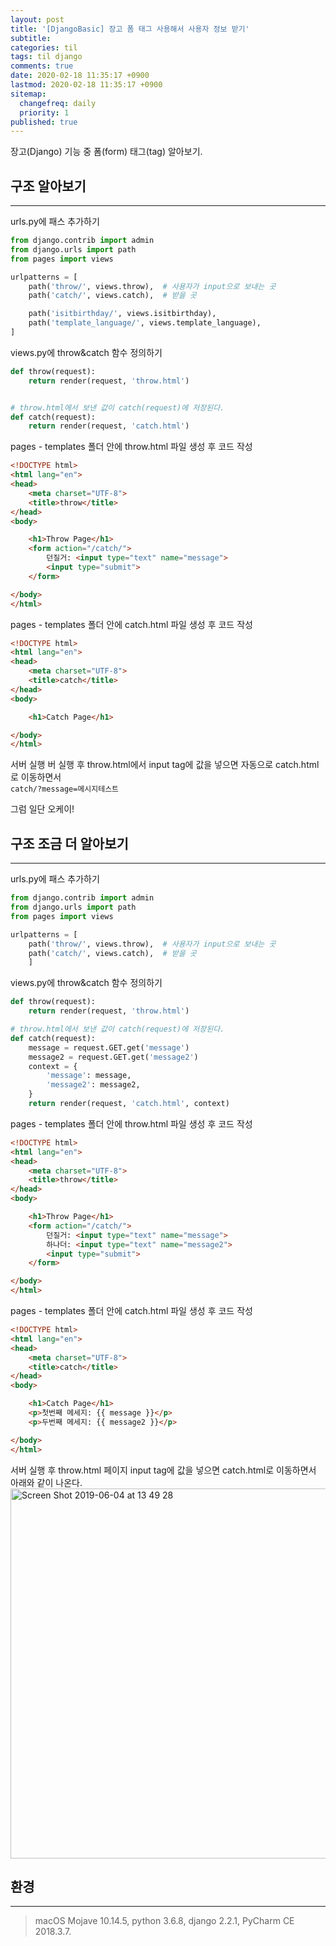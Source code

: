 ```yaml
---
layout: post
title: '[DjangoBasic] 장고 폼 태그 사용해서 사용자 정보 받기'
subtitle: 
categories: til
tags: til django
comments: true
date: 2020-02-18 11:35:17 +0900
lastmod: 2020-02-18 11:35:17 +0900
sitemap:
  changefreq: daily
  priority: 1
published: true
---
```




장고(Django) 기능 중 폼(form) 태그(tag) 알아보기.

## 구조 알아보기
---
urls.py에 패스 추가하기<br/>
```python
from django.contrib import admin
from django.urls import path
from pages import views

urlpatterns = [
    path('throw/', views.throw),  # 사용자가 input으로 보내는 곳
    path('catch/', views.catch),  # 받을 곳

    path('isitbirthday/', views.isitbirthday),
    path('template_language/', views.template_language),
]
```

views.py에 throw&catch 함수 정의하기<br/>
```python
def throw(request):
    return render(request, 'throw.html')


# throw.html에서 보낸 값이 catch(request)에 저장된다.
def catch(request):
    return render(request, 'catch.html')
```

pages - templates 폴더 안에 throw.html 파일 생성 후 코드 작성<br/>
```html
<!DOCTYPE html>
<html lang="en">
<head>
    <meta charset="UTF-8">
    <title>throw</title>
</head>
<body>

    <h1>Throw Page</h1>
    <form action="/catch/">
        던질거: <input type="text" name="message">
        <input type="submit">
    </form>

</body>
</html>
```

pages - templates 폴더 안에 catch.html 파일 생성 후 코드 작성<br/>
```html
<!DOCTYPE html>
<html lang="en">
<head>
    <meta charset="UTF-8">
    <title>catch</title>
</head>
<body>

    <h1>Catch Page</h1>

</body>
</html>
```

서버 실행 버 실행 후 throw.html에서 input tag에 값을 넣으면 자동으로 catch.html로 이동하면서<br/>
`catch/?message=메시지테스트`<br/>

그럼 일단 오케이!<br/>

## 구조 조금 더 알아보기
---
urls.py에 패스 추가하기<br/>
```python
from django.contrib import admin
from django.urls import path
from pages import views

urlpatterns = [
    path('throw/', views.throw),  # 사용자가 input으로 보내는 곳
    path('catch/', views.catch),  # 받을 곳
    ]
```

views.py에 throw&catch 함수 정의하기<br/>
```python
def throw(request):
    return render(request, 'throw.html')

# throw.html에서 보낸 값이 catch(request)에 저장된다.
def catch(request):
    message = request.GET.get('message')
    message2 = request.GET.get('message2')
    context = {
        'message': message,
        'message2': message2,
    }
    return render(request, 'catch.html', context)
```

pages - templates 폴더 안에 throw.html 파일 생성 후 코드 작성<br/>
```html
<!DOCTYPE html>
<html lang="en">
<head>
    <meta charset="UTF-8">
    <title>throw</title>
</head>
<body>

    <h1>Throw Page</h1>
    <form action="/catch/">
        던질거: <input type="text" name="message">
        하나더: <input type="text" name="message2">
        <input type="submit">
    </form>

</body>
</html>
```

pages - templates 폴더 안에 catch.html 파일 생성 후 코드 작성<br/>
```html
<!DOCTYPE html>
<html lang="en">
<head>
    <meta charset="UTF-8">
    <title>catch</title>
</head>
<body>

    <h1>Catch Page</h1>
    <p>첫번째 메세지: {{ message }}</p>
    <p>두번째 메세지: {{ message2 }}</p>

</body>
</html>
```

서버 실행 후 throw.html 페이지 input tag에 값을 넣으면 catch.html로 이동하면서 아래와 같이 나온다.<br/>
<img width="592" alt="Screen Shot 2019-06-04 at 13 49 28" src="https://user-images.githubusercontent.com/46523571/58851981-a66ca100-86cf-11e9-9b01-b7e01eaf6d53.png"><br/>





## 환경
---
> macOS Mojave 10.14.5, 
> python 3.6.8, 
> django 2.2.1, 
> PyCharm CE 2018.3.7.
